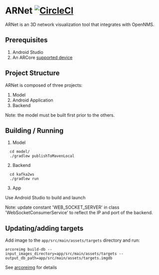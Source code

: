 # ARNet [![CircleCI](https://circleci.com/gh/opennms-forge/arnet.svg?style=svg)](https://circleci.com/gh/opennms-forge/arnet)

ARNet is an 3D network visualization tool that integrates with OpenNMS.

## Prerequisites
1. Android Studio
2. An ARCore [supported device](//developers.google.com/ar/discover/supported-devices)

## Project Structure

ARNet is composed of three projects:
1. Model
2. Android Application
3. Backend

Note: the model must be built first prior to the others.

## Building / Running

1. Model
```
  cd model/
  ./gradlew publishToMavenLocal
```

2. Backend
```
  cd kafka2ws
  ./gradlew run
```

3. App

Use Android Studio to build and launch

Note: update constant 'WEB_SOCKET_SERVER' in class 'WebSocketConsumerService' to reflect the
IP and port of the backend.

## Updating/adding targets

Add image to the `app/src/main/assets/targets` directory and run:
```
arcoreimg build-db --input_images_directory=app/src/main/assets/targets --output_db_path=app/src/main/assets/targets.imgdb
```

See [arcoreimg](//developers.google.com/ar/develop/c/augmented-images/arcoreimg) for details

